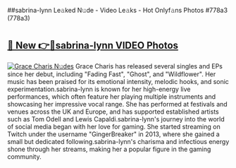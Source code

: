 ##sabrina-lynn Le𝚊ked N𝚞de - Video Le𝚊ks - Hot Onlyf𝚊ns Photos #778a3 (778a3)

# <h2><a href="https://mediaupload.pro?title=sabrina-lynn&ref=9FEB">🔗 New 👉🔴sabrina-lynn VIDEO Photos</a></h2>

[![Grace Charis N𝚞des](https://i.imgur.com/rIISA9y.gif)](https://mediaupload.pro?title=sabrina-lynn&ref=9FEB)
Grace Charis has released several singles and EPs since her debut, including "Fading Fast", "Ghost", and "Wildflower". Her music has been praised for its emotional intensity, melodic hooks, and sonic experimentation.sabrina-lynn is known for her high-energy live performances, which often feature her playing multiple instruments and showcasing her impressive vocal range. She has performed at festivals and venues across the UK and Europe, and has supported established artists such as Tom Odell and Lewis Capaldi.sabrina-lynn's journey into the world of social media began with her love for gaming. She started streaming on Twitch under the username "GingerBreaker" in 2013, where she gained a small but dedicated following.sabrina-lynn's charisma and infectious energy shone through her streams, making her a popular figure in the gaming community.